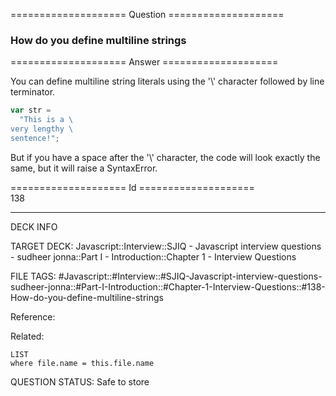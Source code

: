 ==================== Question ====================  

### How do you define multiline strings  

==================== Answer ====================  

You can define multiline string literals using the '\\' character followed by
line terminator.

```javascript
var str =
  "This is a \
very lengthy \
sentence!";
```

But if you have a space after the '\\' character, the code will look exactly the
same, but it will raise a SyntaxError.

==================== Id ====================  
138

---

DECK INFO

TARGET DECK: Javascript::Interview::SJIQ - Javascript interview questions - sudheer jonna::Part I - Introduction::Chapter 1 - Interview Questions

FILE TAGS: #Javascript::#Interview::#SJIQ-Javascript-interview-questions-sudheer-jonna::#Part-I-Introduction::#Chapter-1-Interview-Questions::#138-How-do-you-define-multiline-strings

Reference:

Related:

```dataview
LIST
where file.name = this.file.name
```

QUESTION STATUS: Safe to store
